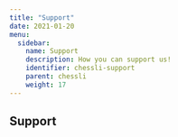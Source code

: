 ```yaml
---
title: "Support"
date: 2021-01-20
menu:
  sidebar:
    name: Support
    description: How you can support us!
    identifier: chessli-support
    parent: chessli
    weight: 17
---
```


## Support
